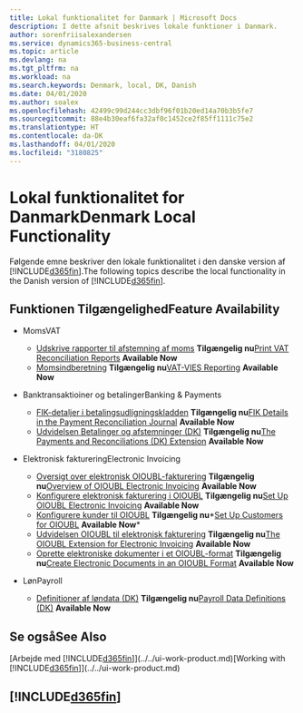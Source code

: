 ```yaml
---
title: Lokal funktionalitet for Danmark | Microsoft Docs
description: I dette afsnit beskrives lokale funktioner i Danmark.
author: sorenfriisalexandersen
ms.service: dynamics365-business-central
ms.topic: article
ms.devlang: na
ms.tgt_pltfrm: na
ms.workload: na
ms.search.keywords: Denmark, local, DK, Danish
ms.date: 04/01/2020
ms.author: soalex
ms.openlocfilehash: 42499c99d244cc3dbf96f01b20ed14a70b3b5fe7
ms.sourcegitcommit: 88e4b30eaf6fa32af0c1452ce2f85ff1111c75e2
ms.translationtype: HT
ms.contentlocale: da-DK
ms.lasthandoff: 04/01/2020
ms.locfileid: "3180825"
---
```

# <a name="denmark-local-functionality"></a><span data-ttu-id="7fdbf-103">Lokal funktionalitet for Danmark</span><span class="sxs-lookup"><span data-stu-id="7fdbf-103">Denmark Local Functionality</span></span>
<span data-ttu-id="7fdbf-104">Følgende emne beskriver den lokale funktionalitet i den danske version af [!INCLUDE[d365fin](../../includes/d365fin_md.md)].</span><span class="sxs-lookup"><span data-stu-id="7fdbf-104">The following topics describe the local functionality in the Danish version of [!INCLUDE[d365fin](../../includes/d365fin_md.md)].</span></span>  

## <a name="feature-availability"></a><span data-ttu-id="7fdbf-105">Funktionen Tilgængelighed</span><span class="sxs-lookup"><span data-stu-id="7fdbf-105">Feature Availability</span></span>

* <span data-ttu-id="7fdbf-106">Moms</span><span class="sxs-lookup"><span data-stu-id="7fdbf-106">VAT</span></span>
    * <span data-ttu-id="7fdbf-107">[Udskrive rapporter til afstemning af moms](how-to-print-vat-reconciliation-reports.md) **Tilgængelig nu**</span><span class="sxs-lookup"><span data-stu-id="7fdbf-107">[Print VAT Reconciliation Reports](how-to-print-vat-reconciliation-reports.md) **Available Now**</span></span>
    * <span data-ttu-id="7fdbf-108">[Momsindberetning](vat-vies-reporting.md) **Tilgængelig nu**</span><span class="sxs-lookup"><span data-stu-id="7fdbf-108">[VAT-VIES Reporting](vat-vies-reporting.md) **Available Now**</span></span>

* <span data-ttu-id="7fdbf-109">Banktransaktioiner og betalinger</span><span class="sxs-lookup"><span data-stu-id="7fdbf-109">Banking & Payments</span></span>
    * <span data-ttu-id="7fdbf-110">[FIK-detaljer i betalingsudligningskladden](fik-details-in-the-payment-reconciliation-journal.md) **Tilgængelig nu**</span><span class="sxs-lookup"><span data-stu-id="7fdbf-110">[FIK Details in the Payment Reconciliation Journal](fik-details-in-the-payment-reconciliation-journal.md) **Available Now**</span></span>
    * <span data-ttu-id="7fdbf-111">[Udvidelsen Betalinger og afstemninger (DK)](../../ui-extensions-payments-reconciliation-formats-dk.md) **Tilgængelig nu**</span><span class="sxs-lookup"><span data-stu-id="7fdbf-111">[The Payments and Reconciliations (DK) Extension](../../ui-extensions-payments-reconciliation-formats-dk.md) **Available Now**</span></span>

* <span data-ttu-id="7fdbf-112">Elektronisk fakturering</span><span class="sxs-lookup"><span data-stu-id="7fdbf-112">Electronic Invoicing</span></span>
    * <span data-ttu-id="7fdbf-113">[Oversigt over elektronisk OIOUBL-fakturering](oioubl-electronic-invoicing-overview.md) **Tilgængelig nu**</span><span class="sxs-lookup"><span data-stu-id="7fdbf-113">[Overview of OIOUBL Electronic Invoicing](oioubl-electronic-invoicing-overview.md) **Available Now**</span></span>
    * <span data-ttu-id="7fdbf-114">[Konfigurere elektronisk fakturering i OIOUBL](how-to-set-up-oioubl.md) **Tilgængelig nu**</span><span class="sxs-lookup"><span data-stu-id="7fdbf-114">[Set Up OIOUBL Electronic Invoicing](how-to-set-up-oioubl.md) **Available Now**</span></span>
    * <span data-ttu-id="7fdbf-115">[Konfigurere kunder til OIOUBL](how-to-set-up-customers-for-oioubl.md) **Tilgængelig nu**\*</span><span class="sxs-lookup"><span data-stu-id="7fdbf-115">[Set Up Customers for OIOUBL](how-to-set-up-customers-for-oioubl.md) **Available Now**\*</span></span>
    * <span data-ttu-id="7fdbf-116">[Udvidelsen OIOUBL til elektronisk fakturering](ui-extensions-oioubl.md) **Tilgængelig nu**</span><span class="sxs-lookup"><span data-stu-id="7fdbf-116">[The OIOUBL Extension for Electronic Invoicing](ui-extensions-oioubl.md) **Available Now**</span></span>
    * <span data-ttu-id="7fdbf-117">[Oprette elektroniske dokumenter i et OIOUBL-format](how-to-create-electronic-documents-by-using-oioubl.md) **Tilgængelig nu**</span><span class="sxs-lookup"><span data-stu-id="7fdbf-117">[Create Electronic Documents in an OIOUBL Format](how-to-create-electronic-documents-by-using-oioubl.md) **Available Now**</span></span>

* <span data-ttu-id="7fdbf-118">Løn</span><span class="sxs-lookup"><span data-stu-id="7fdbf-118">Payroll</span></span>
    * <span data-ttu-id="7fdbf-119">[Definitioner af løndata (DK)](ui-extensions-payroll-data-definitions-dk.md) **Tilgængelig nu**</span><span class="sxs-lookup"><span data-stu-id="7fdbf-119">[Payroll Data Definitions (DK)](ui-extensions-payroll-data-definitions-dk.md) **Available Now**</span></span>

## <a name="see-also"></a><span data-ttu-id="7fdbf-120">Se også</span><span class="sxs-lookup"><span data-stu-id="7fdbf-120">See Also</span></span>
<span data-ttu-id="7fdbf-121">[Arbejde med [!INCLUDE[d365fin](../../includes/d365fin_md.md)]](../../ui-work-product.md)</span><span class="sxs-lookup"><span data-stu-id="7fdbf-121">[Working with [!INCLUDE[d365fin](../../includes/d365fin_md.md)]](../../ui-work-product.md)</span></span>

## [!INCLUDE[d365fin](../../includes/free_trial_md.md)]  

